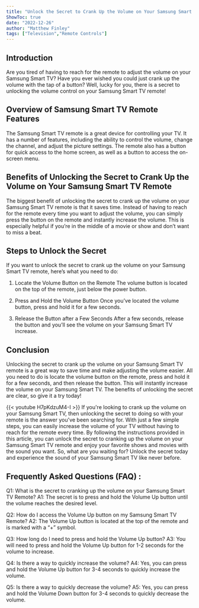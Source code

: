 ```yaml
---
title: "Unlock the Secret to Crank Up the Volume on Your Samsung Smart TV Remote!"
ShowToc: true 
date: "2022-12-26"
author: "Matthew Finley" 
tags: ["Television","Remote Controls"]
---
```

## Introduction
Are you tired of having to reach for the remote to adjust the volume on your Samsung Smart TV? Have you ever wished you could just crank up the volume with the tap of a button? Well, lucky for you, there is a secret to unlocking the volume control on your Samsung Smart TV remote! 

## Overview of Samsung Smart TV Remote Features
The Samsung Smart TV remote is a great device for controlling your TV. It has a number of features, including the ability to control the volume, change the channel, and adjust the picture settings. The remote also has a button for quick access to the home screen, as well as a button to access the on-screen menu. 

## Benefits of Unlocking the Secret to Crank Up the Volume on Your Samsung Smart TV Remote
The biggest benefit of unlocking the secret to crank up the volume on your Samsung Smart TV remote is that it saves time. Instead of having to reach for the remote every time you want to adjust the volume, you can simply press the button on the remote and instantly increase the volume. This is especially helpful if you’re in the middle of a movie or show and don’t want to miss a beat. 

## Steps to Unlock the Secret
If you want to unlock the secret to crank up the volume on your Samsung Smart TV remote, here’s what you need to do: 

1. Locate the Volume Button on the Remote
The volume button is located on the top of the remote, just below the power button. 

2. Press and Hold the Volume Button
Once you’ve located the volume button, press and hold it for a few seconds. 

3. Release the Button after a Few Seconds
After a few seconds, release the button and you’ll see the volume on your Samsung Smart TV increase. 

## Conclusion
Unlocking the secret to crank up the volume on your Samsung Smart TV remote is a great way to save time and make adjusting the volume easier. All you need to do is locate the volume button on the remote, press and hold it for a few seconds, and then release the button. This will instantly increase the volume on your Samsung Smart TV. The benefits of unlocking the secret are clear, so give it a try today!

{{< youtube H7pKdzuM4-I >}} 
If you're looking to crank up the volume on your Samsung Smart TV, then unlocking the secret to doing so with your remote is the answer you've been searching for. With just a few simple steps, you can easily increase the volume of your TV without having to reach for the remote every time. By following the instructions provided in this article, you can unlock the secret to cranking up the volume on your Samsung Smart TV remote and enjoy your favorite shows and movies with the sound you want. So, what are you waiting for? Unlock the secret today and experience the sound of your Samsung Smart TV like never before.

## Frequently Asked Questions (FAQ) :
Q1: What is the secret to cranking up the volume on your Samsung Smart TV Remote?
A1: The secret is to press and hold the Volume Up button until the volume reaches the desired level.

Q2: How do I access the Volume Up button on my Samsung Smart TV Remote?
A2: The Volume Up button is located at the top of the remote and is marked with a “+” symbol.

Q3: How long do I need to press and hold the Volume Up button?
A3: You will need to press and hold the Volume Up button for 1-2 seconds for the volume to increase.

Q4: Is there a way to quickly increase the volume?
A4: Yes, you can press and hold the Volume Up button for 3-4 seconds to quickly increase the volume.

Q5: Is there a way to quickly decrease the volume?
A5: Yes, you can press and hold the Volume Down button for 3-4 seconds to quickly decrease the volume.


